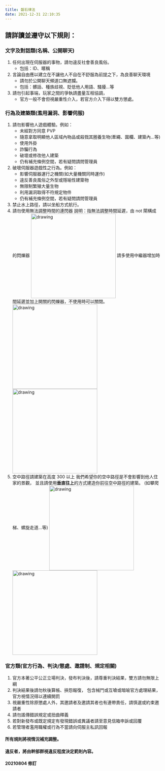 ```yaml
---
title: 磐石律法
date: 2021-12-31 22:10:35
---
```

## 請詳讀並遵守以下規則：

### 文字及對話類(名稱、公開聊天)
   1. 任何出現在伺服器的事物，請勿違反社會善良風俗。
      -  包括：ID、暱稱
   2. 言論自由應以建立在不讓他人不自在不舒服為前提之下，為良善聊天環境
      -  請勿於公開聊天頻道口無遮攔。
      -  包括：髒話、種族歧視、貶低他人用語、騷擾…等  
   3. 請勿引起事端，玩家之間的爭執請盡量互相協調，
      -  官方一般不會但視嚴重性介入，若官方介入下得以雙方懲處。
   
### 行為及建築類(濫用漏洞、影響伺服)
   1. 請勿影響他人遊戲體驗。例如：
      - 未經對方同意 PVP
      - 隨意拿取明顯他人區域內物品或殺戮其圈養生物(牽繩、圍欄、建築內…等)
      - 使用外掛
      - 詐騙行為
      - 破壞或修改他人建築
      - 仍有補充條例空間，若有疑問請問管理員 
   2. 破壞伺服器遊戲性之行為。例如：
      - 影響伺服器運行之機關(如大量機關同時運作)
      - 違反善良風俗之外型或隱喻性建築物
      - 無限制繁殖大量生物
      - 利用漏洞取得不符規定物件
      - 仍有補充條例空間，若有疑問請問管理員
   3. 禁止水上路徑，請以坐船方式航行。
   4. 請勿使用無法調整時間的連閃器
      說明：指無法調整時間延遲，由 not 閘構成的閃爍器
      <img src="https://raw.githubusercontent.com/rock-mc/rock-mc.github.io/master/images/BuildRule01.gif" alt="drawing" width="275" style="vertical-align:middle"/>
      請多使用中繼器增加時間延遲並加上開關的閃爍器，不使用時可以關閉。
      <img src="https://raw.githubusercontent.com/rock-mc/rock-mc.github.io/master/images/BuildRule02.gif" alt="drawing" width="275" style="vertical-align:middle"/> <img src="https://raw.githubusercontent.com/rock-mc/rock-mc.github.io/master/images/BuildRule03.gif" alt="drawing" width="275" style="vertical-align:middle"/>  
   5. 空中路徑請建築在高度 300 以上
      我們希望你的空中路徑是不會影響到他人住家的景觀，
      並且請使用**垂直往上**的方式建造你前往空中路徑的建築。
      (如攀爬梯、螺旋走道…等)
      <img src="https://raw.githubusercontent.com/rock-mc/rock-mc.github.io/master/images/BuildRule04.png" alt="drawing" width="275" style="vertical-align:middle"/> <img src="https://raw.githubusercontent.com/rock-mc/rock-mc.github.io/master/images/BuildRule05.png" alt="drawing" width="275" style="vertical-align:middle"/>  

### 官方類(官方行為、判決/懲處、邀請制、規定相關)
   1. 官方本著公平公正立場判決，發布判決後，請尊重判決結果，雙方請勿無限上綱
   2. 判決結果後請勿秋後算帳、挾怨報復，
   包含械鬥或互嗆或暗喻官方處理結果，官方視情況得以連續開罰
   3. 視嚴重性除原懲處人外，其邀請者及邀請其者也有連帶責任，請慎選或約束邀請者
   4. 請勿謠傳錯誤規定或扭曲釋義
   5. 若對新發布或既定規定有發現錯誤或異議者請至意見信箱申訴或回覆
   6. 若管理者濫用職權或行為不當請向伺服主私訊回報

#### 所有規則將視情況補充調整。
#### 違反者，將由幹部群視違反程度決定罰則內容。

**20210804 修訂**